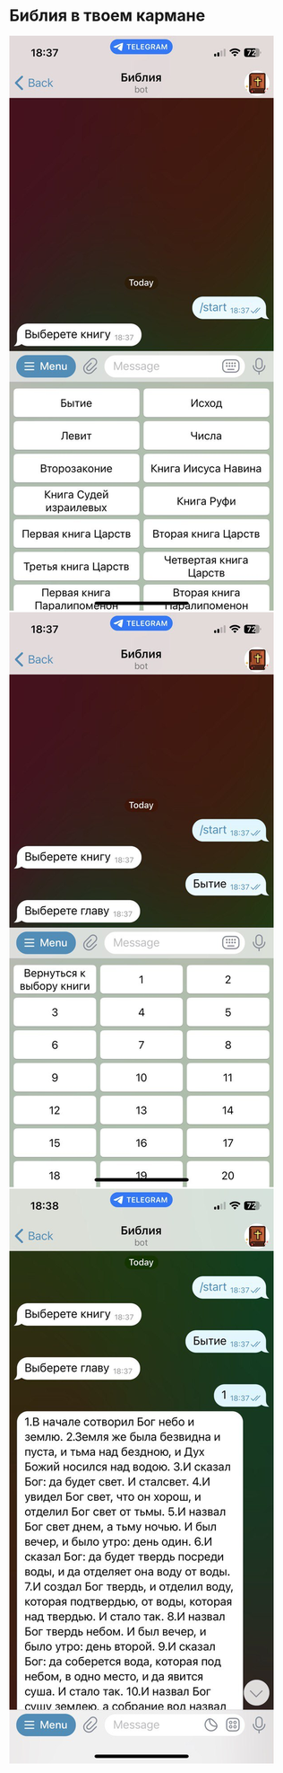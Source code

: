 # Библия в твоем кармане

![выбрать книгу](images/1.jpeg)
![Alt text](images/2.jpeg)
![Alt text](images/3.jpeg)
